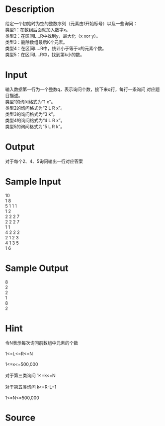 
# Description

<div class="content"><div>给定一个初始时为空的整数序列（元素由1开始标号）以及一些询问：</div>
<div>类型1：在数组后面就加入数字x。</div>
<div>类型2：在区间L…R中找到y，最大化（x xor y）。</div>
<div>类型3：删除数组最后K个元素。</div>
<div>类型4：在区间L…R中，统计小于等于x的元素个数。</div>
<div>类型5：在区间L…R中，找到第k小的数。</div>
<div></div>
<div></div>
<p></p></div>

# Input

<div class="content"><div>输入数据第一行为一个整数q，表示询问个数，接下来q行，每行一条询问 对应题目描述。</div>
<div>类型1的询问格式为“1 x”。</div>
<div>类型2的询问格式为“2 L R x”。</div>
<div>类型3的询问格式为“3 k”。</div>
<div>类型4的询问格式为“4 L R x”。</div>
<div>类型5的询问格式为“5 L R k”。</div>
<div></div>
<p></p>
<p></p></div>

# Output

<div class="content"><div>对于每个2、4、5询问输出一行对应答案</div>
<div></div>
<p></p>
<p></p></div>

# Sample Input

<div class="content"><span class="sampledata">10<br/>
1 8<br/>
5 1 1 1<br/>
1 2<br/>
2 2 2 7<br/>
2 2 2 7<br/>
1 1<br/>
4 2 2 2<br/>
2 1 2 3<br/>
4 1 3 5<br/>
1 6</span></div>

# Sample Output

<div class="content"><span class="sampledata">8<br/>
2<br/>
2<br/>
1<br/>
8<br/>
2</span></div>

# Hint

<div class="content"><p></p><div>令N表示每次询问前数组中元素的个数</div><br/>
<div>1&lt;=L&lt;=R&lt;=N</div><br/>
<div>1&lt;=x&lt;=500,000</div><br/>
<div>对于第三类询问 1&lt;=k&lt;=N       </div><br/>
<div>对于第五类询问 k&lt;=R-L+1 </div><br/>
<div>1&lt;=N&lt;=500,000</div><p></p></div>

# Source

<div class="content"><p><a href="problemset.php?search="></a></p></div>

